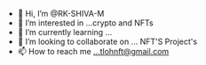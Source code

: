 - 👋 Hi, I’m @RK-SHIVA-M
- 👀 I’m interested in ...crypto and NFTs 
- 🌱 I’m currently learning ...
- 💞️ I’m looking to collaborate on ... NFT'S Project's 
- 📫 How to reach me ...tlohnft@gmail.com

<!---
RK-SHIVA-M/RK-SHIVA-M is a ✨ special ✨ repository because its `README.md` (this file) appears on your GitHub profile.
You can click the Preview link to take a look at your changes.
--->
